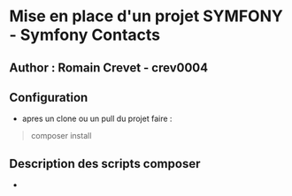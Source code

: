 # Mise en place d'un projet SYMFONY - Symfony Contacts
## Author : Romain Crevet - crev0004
## Configuration
- apres un clone ou un pull du projet faire :
>composer install

## Description des scripts composer 

- 